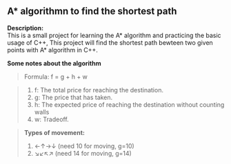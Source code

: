 ## A* algorithmn to find the shortest path</br>
**Description:**</br>
This is a small project for learning the A* algorithm and practicing the basic usage of C++, This project will find the shortest path bewteen two given points with A* algorithm in C++.  </br>

**Some notes about the algorithm**</br>
> Formula: f = g + h + w </br>

> 1. f: The total price for reaching the destination. 
> 2. g: The price that has taken. 
> 3. h: The expected price of reaching the destination without counting walls 
> 4. w: Tradeoff. 

>**Types of movement:** 
>1. ←↑→↓ (need 10 for moving, g=10)
>2. ↘↙↖↗ (need 14 for moving, g=14)

